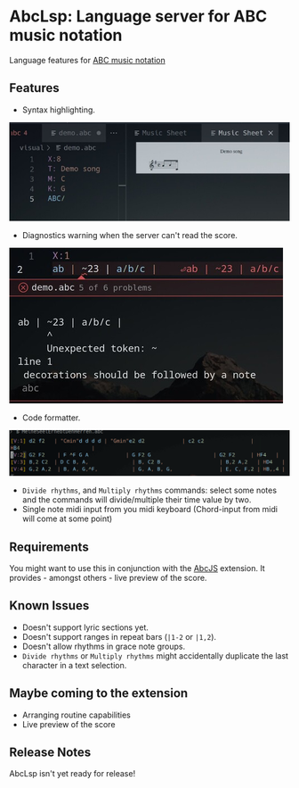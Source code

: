 # AbcLsp: Language server for ABC music notation

Language features for [ABC music notation](https://abcnotation.com/)

## Features
- Syntax highlighting.

![side by side view of syntax highlighting and score](assets/lsp_side_sm.jpg "Syntax Highlighting")
- Diagnostics warning when the server can't read the score.

![diagnostics view of abc score](assets/lsp_diagnostic_sm.jpg "Abc diagnostics" )

- Code formatter.

![abc score formatting](./assets/lsp_format.gif "Abc score formatting" )
- `Divide rhythms`, and `Multiply rhythms` commands: select some notes and the commands will divide/multiple their time value by two.
- Single note midi input from you midi keyboard (Chord-input from midi will come at some point)

## Requirements

You might want to use this in conjunction with the [AbcJS](https://github.com/abcjs-music/abcjs-vscode) extension. It provides - amongst others - live preview of the score.

## Known Issues

- Doesn't support lyric sections yet.
- Doesn't support ranges in repeat bars (`|1-2` or `|1,2`).
- Doesn't allow rhythms in grace note groups.
- `Divide rhythms` or `Multiply rhythms` might accidentally duplicate the last character in a text selection.

## Maybe coming to the extension

- Arranging routine capabilities
- Live preview of the score

## Release Notes

AbcLsp isn't yet ready for release!
